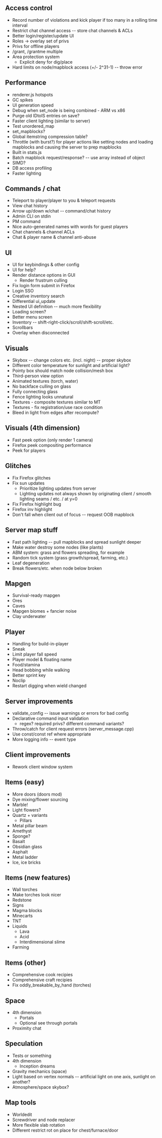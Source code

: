 ## Access control
* Record number of violations and kick player if too many in a rolling time interval
* Restrict chat channel access -- store chat channels & ACLs
* Better login/register/update UI
* Roles -> overlay set of privs
* Privs for offline players
* /grant, /grantme multiple
* Area protection system
  * Explicit deny for dig/place
* Hard limits on node/mapblock access (+/- 2^31-1) -- throw error

## Performance
* renderer.js hotspots
* GC spikes
* UI generation speed
* Debug when set_node is being combined - ARM vs x86
* Purge old IDtoIS entries on save?
* Faster client lighting (similar to server)
* Test unordered_map
* set_mapblock*s*?
* Global itemstring compression table?
* Throttle (with burst?) for player actions like setting nodes and loading mapblocks and causing the server to prep mapblocks
* Built in stats.js
* Batch mapblock request/response? -- use array instead of object
* SIMD?
* DB access profiling
* Faster lighting

## Commands / chat
* Teleport to player/player to you & teleport requests
* View chat history
* Arrow up/down w/chat -- command/chat history
* Admin CLI on stdin
* PM command
* Nice auto-generated names with words for guest players
* Chat channels & channel ACLs
* Chat & player name & channel anti-abuse

## UI
* UI for keybindings & other config
* UI for help?
* Render distance options in GUI
  * Render frustrum culling
* Fix login form submit in Firefox
* Login SSO
* Creative inventory search
* Differential ui_update
* Nested UI definition -- much more flexibility
* Loading screen?
* Better menu screen
* Inventory -- shift-right-click/scroll/shift-scroll/etc.
* Scrollbars
* Overlay when disconnected

## Visuals
* Skybox -- change colors etc. (incl. night) -- proper skybox
* Different color temperature for sunlight and artificial light?
* Pointy box should match node collision/mesh box
* Third-person view option
* Animated textures (torch, water)
* No backface culling on glass
* Fully connecting glass
* Fence lighting looks unnatural
* Textures - composite textures similar to MT
* Textures - fix registration/use race condition
* Bleed in light from edges after recompute?

## Visuals (4th dimension)
* Fast peek option (only render 1 camera)
* Firefox peek compositing performance
* Peek for players

## Glitches
* Fix Firefox glitches
* Fix sun updates
  * Prioritize lighting updates from server
  * Lighting updates not always shown by originating client /
    smooth lighting seams / etc. / at y=0
* Fix Firefox highlight bug
* Firefox inv highlight
* Don't fall when client out of focus -- request OOB mapblock

## Server map stuff
* Fast path lighting -- pull mapblocks and spread sunlight deeper
* Make water destroy some nodes (like plants)
* ABM system: grass and flowers spreading, for example
* Random tick system (grass growth/spread, farming, etc.)
* Leaf degeneration
* Break flowers/etc. when node below broken

## Mapgen
* Survival-ready mapgen
* Ores
* Caves
* Mapgen biomes + fancier noise
* Clay underwater

## Player
* Handling for build-in-player
* Sneak
* Limit player fall speed
* Player model & floating name
* Food/stamina
* Head bobbing while walking
* Better sprint key
* Noclip
* Restart digging when wield changed

## Server improvements
* validate_config -- issue warnings or errors for bad config
* Declarative command input validation
  * regex? required privs? different command variants?
* Throw/catch for client request errors (server_message.cpp)
* Use const/const ref where appropriate
* More logging info -- event type

## Client improvements
* Rework client window system

## Items (easy)
* More doors (doors mod)
* Dye mixing/flower sourcing
* Marble!
* Light flowers?
* Quartz + variants
  * Pillars
* Metal pillar beam
* Amethyst
* Sponge?
* Basalt
* Obsidian glass
* Asphalt
* Metal ladder
* Ice, ice bricks

## Items (new features)
* Wall torches
* Make torches look nicer
* Redstone
* Signs
* Magma blocks
* Minecarts
* TNT
* Liquids
  * Lava
  * Acid
  * Interdimensional slime
* Farming

## Items (other)
* Comprehensive cook recipies
* Comprehensive craft recipies
* Fix oddly_breakable_by_hand (torches)

## Space
* 4th dimension
  * Portals
  * Optional see through portals
* Proximity chat

## Speculation
* Tests or something
* 4th dimension
  * Inception dreams
* Gravity mechanics (space)
* Light based on vertex normals -- artificial light on one axis, sunlight on another?
* Atmosphere/space skybox?

## Map tools
* Worldedit
* Screwdriver and node replacer
* More flexible slab rotation
* Different restrict rot on place for chest/furnace/door
